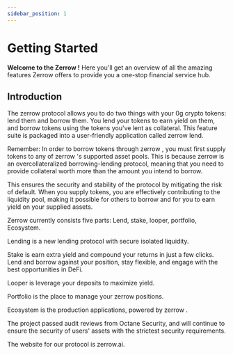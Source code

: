 ```yaml
---
sidebar_position: 1
---
```


# Getting Started

**Welcome to the Zerrow !** Here you'll get an overview of all the amazing features Zerrow offers to provide you a one-stop financial service hub.

## Introduction

The zerrow protocol allows you to do two things with your 0g crypto tokens: lend them and borrow them. You lend your tokens to earn yield on them, and borrow tokens using the tokens you've lent as collateral. This feature suite is packaged into a user-friendly application called zerrow lend.

Remember: In order to borrow tokens through zerrow , you must first supply tokens to any of zerrow 's supported asset pools. This is because zerrow is an overcollateralized borrowing-lending protocol, meaning that you need to provide collateral worth more than the amount you intend to borrow.

This ensures the security and stability of the protocol by mitigating the risk of default. When you supply tokens, you are effectively contributing to the liquidity pool, making it possible for others to borrow and for you to earn yield on your supplied assets.

Zerrow currently consists five parts: Lend, stake, looper, portfolio, Ecosystem.

Lending is a new lending protocol with secure isolated liquidity.

Stake is earn extra yield and compound your returns in just a few clicks. Lend and borrow against your position, stay flexible, and engage with the best opportunities in DeFi.

Looper is leverage your deposits to maximize yield.

Portfolio is the place to manage your zerrow positions.

Ecosystem is the production applications, powered by zerrow .

The project passed audit reviews from Octane Security, and will continue to ensure the security of users' assets with the strictest security requirements.

The website for our protocol is zerrow.ai.